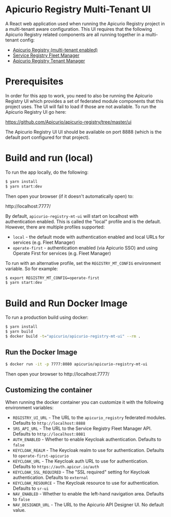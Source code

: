 # Apicurio Registry Multi-Tenant UI
A React web application used when running the Apicurio Registry project in a
multi-tenant aware configuration.  This UI requires that the following Apicurio
Registry related components are all running together in a multi-tenant config:

* [Apicurio Registry (multi-tenant enabled)](https://github.com/Apicurio/apicurio-registry)
* [Service Registry Fleet Manager](https://github.com/bf2fc6cc711aee1a0c2a/srs-fleet-manager)
* [Apicurio Registry Tenant Manager](https://github.com/Apicurio/apicurio-registry/tree/main/multitenancy)

# Prerequisites

In order for this app to work, you need to also be running the Apicurio Registry
UI which provides a set of federated module components that this project uses.
The UI will fail to load if those are not available.  To run the Apicurio Registry
UI go here:

https://github.com/Apicurio/apicurio-registry/tree/master/ui

The Apicurio Registry UI UI should be available on port 8888 (which is the default port
configured for that project).

# Build and run (local)
To run the app locally, do the following:

```bash
$ yarn install
$ yarn start:dev
```

Then open your browser (if it doesn't automatically open) to:

http://localhost:7777/

By default, `apicurio-registry-mt-ui` will start on localhost with authentication 
enabled.  This is called the "local" profile and is the default.  However, there are multiple
profiles supported:

* `local` - the default mode with authentication enabled and local URLs for services (e.g. Fleet Manager)
* `operate-first` - authentication enabled (via Apicurio SSO) and using Operate First for services (e.g. Fleet Manager)

To run with an alternative profile, set the `REGISTRY_MT_CONFIG` environment
variable.  So for example:

```bash
$ export REGISTRY_MT_CONFIG=operate-first
$ yarn start:dev
```

# Build and Run Docker Image
To run a production build using docker:

```bash
$ yarn install
$ yarn build
$ docker build -t="apicurio/apicurio-registry-mt-ui" --rm .
```

## Run the Docker Image

```bash
$ docker run -it -p 7777:8080 apicurio/apicurio-registry-mt-ui
```
Then open your browser to http://localhost:7777/


## Customizing the container
When running the docker container you can customize it with the following environment
variables:

* `REGISTRY_UI_URL` - The URL to the `apicurio_registry` federated modules.  Defaults to `http://localhost:8888`
* `SRS_API_URL` - The URL to the Service Registry Fleet Manager API.  Defaults to `http://localhost:8081`
* `AUTH_ENABLED` - Whether to enable Keycloak authentication.  Defaults to `false`
* `KEYCLOAK_REALM` - The Keycloak realm to use for authentication.  Defaults to `operate-first-apicurio`
* `KEYCLOAK_URL` - The Keycloak auth URL to use for authentication.  Defaults to `https://auth.apicur.io/auth`
* `KEYCLOAK_SSL_REQUIRED` - The "SSL required" setting for Keycloak authentication.  Defaults to `external`
* `KEYCLOAK_RESOURCE` - The Keycloak resource to use for authentication.  Defaults to `sr-ui`
* `NAV_ENABLED` - Whether to enable the left-hand navigation area. Defaults to `false`
* `NAV_DESIGNER_URL` - The URL to the Apicurio API Designer UI.  No default value.
